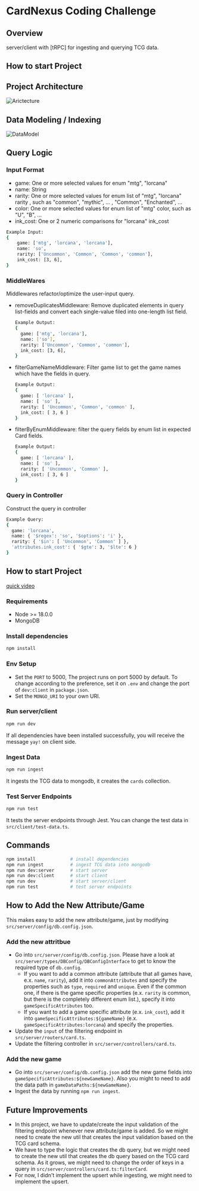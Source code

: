 # CardNexus Coding Challenge

## Overview

server/client with [tRPC] for ingesting and querying TCG data.

## How to start Project

## Project Architecture

![Arictecture](./project-architect.png)

## Data Modeling / Indexing

![DataModel](./data-model.png)

## Query Logic

### Input Format

- game: One or more selected values for enum "mtg", "lorcana"
- name: String
- rarity: One or more selected values for enum list of "mtg", "lorcana" rarity , such as "common", "mythic", ... , "Common", "Enchanted", ...
- color: One or more selected values for enum list of "mtg" color, such as "U", "B", ...
- ink_cost: One or 2 numeric comparisons for "lorcana" ink_cost

```bash
Example Input:
{
    game: ['mtg', 'lorcana', 'lorcana'],
    name: 'so',
    rarity: ['Uncommon', 'Common', 'Common', 'common'],
    ink_cost: [3, 6],
}
```

### MiddleWares

Middlewares refactor/optimize the user-input query.

- removeDuplicatesMiddleware: Remove duplicated elements in query list-fields and convert each single-value filed into one-length list field.

  ```bash
  Example Output:
  {
    game: ['mtg', 'lorcana'],
    name: ['so'],
    rarity: ['Uncommon', 'Common', 'common'],
    ink_cost: [3, 6],
  }
  ```

- filterGameNameMiddleware: Filter game list to get the game names which have the fields in query.

  ```bash
  Example Output:
  {
    game: [ 'lorcana' ],
    name: [ 'so' ],
    rarity: [ 'Uncommon', 'Common', 'common' ],
    ink_cost: [ 3, 6 ]
  }
  ```

- filterByEnumMiddleware: filter the query fields by enum list in expected Card fields.

  ```bash
  Example Output:
  {
    game: [ 'lorcana' ],
    name: [ 'so' ],
    rarity: [ 'Uncommon', 'Common' ],
    ink_cost: [ 3, 6 ]
  }
  ```

### Query in Controller

Construct the query in controller

```bash
Example Query:
{
  game: 'lorcana',
  name: { '$regex': 'so', '$options': 'i' },
  rarity: { '$in': [ 'Uncommon', 'Common' ] },
  'attributes.ink_cost': { '$gte': 3, '$lte': 6 }
}
```

## How to start Project

[quick video](https://www.loom.com/share/de34d14e984d487ca2ce9caf99195fe8)

### Requirements

- Node >= 18.0.0
- MongoDB

### Install dependencies

```bash
npm install
```

### Env Setup

- Set the `PORT` to 5000, The project runs on port 5000 by default. To change according to the preference, set it on `.env` and change the port of `dev:client` in `package.json`.
- Set the `MONGO_URI` to your own URI.

### Run server/client

```bash
npm run dev
```

If all dependencies have been installed successfully, you will receive the message `yay!` on client side.

### Ingest Data

```bash
npm run ingest
```

It ingests the TCG data to mongodb, it creates the `cards` collection.

### Test Server Endpoints

```bash
npm run test
```

It tests the server endpoints through Jest. You can change the test data in `src/client/test-data.ts`.

## Commands

```bash
npm install             # install dependencies
npm run ingest          # ingest TCG data into mongodb
npm run dev:server      # start server
npm run dev:client      # start client
npm run dev             # start server/client
npm run test            # test server endpoints
```

## How to Add the New Attribute/Game

This makes easy to add the new attribute/game, just by modifying `src/server/config/db.config.json`.

### Add the new attritbue

- Go into `src/server/config/db.config.json`.
  Please have a look at `src/server/types/DBConfig/DBConfigInterface` to get to know the required type of `db.config`.
  - If you want to add a common attribute (attribute that all games have, e.x. `name`, `rarity`), add it into `commonAttributes` and specify the properties such as `type`, `required` and `unique`. Even if the common one, if there is the game specific properties (e.x. `rarity` is common, but there is the completely different enum list.), specify it into `gameSpecificAttributes` too.
  - If you want to add a game specific attribute (e.x. `ink_cost`), add it into `gameSpecificAttributes:${gameName}` (e.x. `gameSpecificAttributes:lorcana`) and specify the properties.
- Update the `input` of the filtering endpoint in `src/server/routers/card.ts`.
- Update the filtering controller in `src/server/controllers/card.ts`.

### Add the new game

- Go into `src/server/config/db.config.json` add the new game fields into `gameSpecificAttributes:${newGameName}`. Also you might to need to add the data path in `gameDataPaths:${newGameName}`.
- Ingest the data by running `npm run ingest`.

## Future Improvements

- In this project, we have to update/create the input validation of the filtering endpoint whenever new attribute/game is added. So we might need to create the new util that creates the input validation based on the TCG card schema.
- We have to type the logic that creates the db query, but we might need to create the new util that creates the db query based on the TCG card schema. As it grows, we might need to change the order of keys in a query in `src/server/controllers/card.ts:filterCard`.
- For now, I didn't implement the upsert while ingesting, we might need to implement the upsert.
